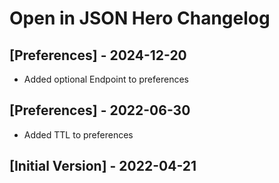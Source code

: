 # Open in JSON Hero Changelog

## [Preferences] - 2024-12-20

- Added optional Endpoint to preferences

## [Preferences] - 2022-06-30

- Added TTL to preferences

## [Initial Version] - 2022-04-21
